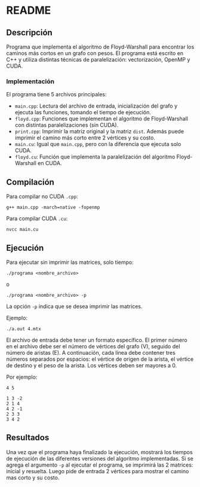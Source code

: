 # README

## Descripción

Programa que implementa el algoritmo de Floyd-Warshall para encontrar los caminos más cortos en un grafo con pesos. El programa está escrito en C++ y utiliza distintas técnicas de paralelización: vectorización, OpenMP y CUDA.

### Implementación

El programa tiene 5 archivos principales:

- `main.cpp`: Lectura del archivo de entrada, inicialización del grafo y ejecuta las funciones, tomando el tiempo de ejecución.
- `floyd.cpp`: Funciones que implementan el algoritmo de Floyd-Warshall con distintas paralelizaciones (sin CUDA).
- `print.cpp`: Imprimir la matriz original y la matriz `dist`. Además puede imprimir el camino más corto entre 2 vértices y su costo.
- `main.cu`: Igual que `main.cpp`, pero con la diferencia que ejecuta solo CUDA.
- `floyd.cu`: Función que implementa la paralelización del algoritmo Floyd-Warshall en CUDA.

## Compilación

Para compilar no CUDA `.cpp`:

```
g++ main.cpp -march=native -fopenmp
```

Para compilar CUDA `.cu`:

```
nvcc main.cu
```

## Ejecución

Para ejecutar sin imprimir las matrices, solo tiempo:

```
./programa <nombre_archivo>
```

o

```
./programa <nombre_archivo> -p
```

La opción `-p` indica que se desea imprimir las matrices.

Ejemplo:

```
./a.out 4.mtx
```

El archivo de entrada debe tener un formato específico. El primer número en el archivo debe ser el número de vértices del grafo (V), seguido del número de aristas (E). A continuación, cada línea debe contener tres números separados por espacios: el vértice de origen de la arista, el vértice de destino y el peso de la arista. Los vértices deben ser mayores a 0.

Por ejemplo:

```
4 5

1 3 -2
2 1 4
4 2 -1
2 3 3
3 4 2
```

## Resultados

Una vez que el programa haya finalizado la ejecución, mostrará los tiempos de ejecución de las diferentes versiones del algoritmo implementadas. Si se agrega el argumento `-p` al ejecutar el programa, se imprimirá las 2 matrices: inicial y resuelta. Luego pide de entrada 2 vértices para mostrar el camino mas corto y su costo.

